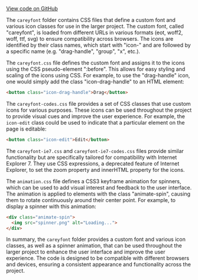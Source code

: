 [View code on GitHub](https://github.com/wandb/weave/.autodoc/docs/json/weave-js/src/common/assets/careyfont/css)

The `careyfont` folder contains CSS files that define a custom font and various icon classes for use in the larger project. The custom font, called "careyfont", is loaded from different URLs in various formats (eot, woff2, woff, ttf, svg) to ensure compatibility across browsers. The icons are identified by their class names, which start with "icon-" and are followed by a specific name (e.g. "drag-handle", "group", "x", etc.).

The `careyfont.css` file defines the custom font and assigns it to the icons using the CSS pseudo-element ":before". This allows for easy styling and scaling of the icons using CSS. For example, to use the "drag-handle" icon, one would simply add the class "icon-drag-handle" to an HTML element:

```html
<button class="icon-drag-handle">Drag</button>
```

The `careyfont-codes.css` file provides a set of CSS classes that use custom icons for various purposes. These icons can be used throughout the project to provide visual cues and improve the user experience. For example, the `icon-edit` class could be used to indicate that a particular element on the page is editable:

```html
<button class="icon-edit">Edit</button>
```

The `careyfont-ie7.css` and `careyfont-ie7-codes.css` files provide similar functionality but are specifically tailored for compatibility with Internet Explorer 7. They use CSS expressions, a deprecated feature of Internet Explorer, to set the zoom property and innerHTML property for the icons.

The `animation.css` file defines a CSS3 keyframe animation for spinners, which can be used to add visual interest and feedback to the user interface. The animation is applied to elements with the class "animate-spin", causing them to rotate continuously around their center point. For example, to display a spinner with this animation:

```html
<div class="animate-spin">
  <img src="spinner.png" alt="Loading...">
</div>
```

In summary, the `careyfont` folder provides a custom font and various icon classes, as well as a spinner animation, that can be used throughout the larger project to enhance the user interface and improve the user experience. The code is designed to be compatible with different browsers and devices, ensuring a consistent appearance and functionality across the project.
